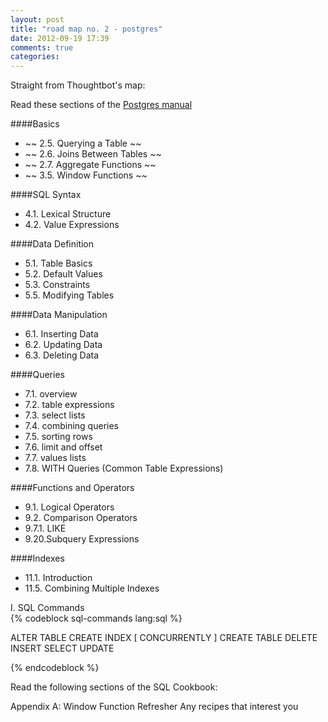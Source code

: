 ```yaml
---
layout: post
title: "road map no. 2 - postgres"
date: 2012-09-19 17:39
comments: true
categories: 
---
```


Straight from Thoughtbot's map:

Read these sections of the [Postgres manual](http://www.postgresql.org/docs/9.0/static/index.html)


####Basics
- ~~ 2.5. Querying a Table ~~
- ~~ 2.6. Joins Between Tables ~~
- ~~ 2.7. Aggregate Functions ~~
- ~~ 3.5. Window Functions ~~

####SQL Syntax  
- 4.1. Lexical Structure
- 4.2. Value Expressions

####Data Definition  
- 5.1. Table Basics
- 5.2. Default Values
- 5.3. Constraints
- 5.5. Modifying Tables

####Data Manipulation  
- 6.1. Inserting Data
- 6.2. Updating Data
- 6.3. Deleting Data

####Queries  
- 7.1. overview
- 7.2. table expressions
- 7.3. select lists
- 7.4. combining queries
- 7.5. sorting rows
- 7.6. limit and offset
- 7.7. values lists
- 7.8. WITH Queries (Common Table Expressions)

####Functions and Operators  
- 9.1. Logical Operators
- 9.2. Comparison Operators
- 9.7.1. LIKE
- 9.20.Subquery Expressions

####Indexes  
- 11.1. Introduction
- 11.5. Combining Multiple Indexes

I. SQL Commands  
{% codeblock sql-commands lang:sql %}

ALTER TABLE
CREATE INDEX [ CONCURRENTLY ]
CREATE TABLE
DELETE
INSERT
SELECT
UPDATE

{% endcodeblock %}

Read the following sections of the SQL Cookbook:  

Appendix A: Window Function Refresher
Any recipes that interest you